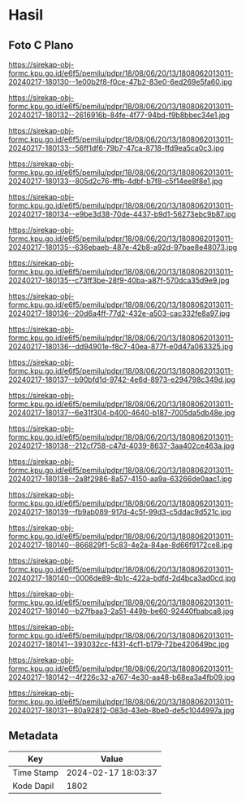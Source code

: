 # Hasil

## Foto C Plano

https://sirekap-obj-formc.kpu.go.id/e6f5/pemilu/pdpr/18/08/06/20/13/1808062013011-20240217-180130--1e00b2f8-f0ce-47b2-83e0-6ed269e5fa60.jpg

https://sirekap-obj-formc.kpu.go.id/e6f5/pemilu/pdpr/18/08/06/20/13/1808062013011-20240217-180132--2616916b-84fe-4f77-94bd-f9b8bbec34e1.jpg

https://sirekap-obj-formc.kpu.go.id/e6f5/pemilu/pdpr/18/08/06/20/13/1808062013011-20240217-180133--56ff1df6-79b7-47ca-8718-ffd9ea5ca0c3.jpg

https://sirekap-obj-formc.kpu.go.id/e6f5/pemilu/pdpr/18/08/06/20/13/1808062013011-20240217-180133--805d2c76-fffb-4dbf-b7f8-c5f14ee8f8e1.jpg

https://sirekap-obj-formc.kpu.go.id/e6f5/pemilu/pdpr/18/08/06/20/13/1808062013011-20240217-180134--e9be3d38-70de-4437-b9d1-56273ebc9b87.jpg

https://sirekap-obj-formc.kpu.go.id/e6f5/pemilu/pdpr/18/08/06/20/13/1808062013011-20240217-180135--636ebaeb-487e-42b8-a92d-97bae8e48073.jpg

https://sirekap-obj-formc.kpu.go.id/e6f5/pemilu/pdpr/18/08/06/20/13/1808062013011-20240217-180135--c73ff3be-28f9-40ba-a87f-570dca35d9e9.jpg

https://sirekap-obj-formc.kpu.go.id/e6f5/pemilu/pdpr/18/08/06/20/13/1808062013011-20240217-180136--20d6a4ff-77d2-432e-a503-cac332fe8a97.jpg

https://sirekap-obj-formc.kpu.go.id/e6f5/pemilu/pdpr/18/08/06/20/13/1808062013011-20240217-180136--dd94901e-f8c7-40ea-877f-e0d47a063325.jpg

https://sirekap-obj-formc.kpu.go.id/e6f5/pemilu/pdpr/18/08/06/20/13/1808062013011-20240217-180137--b90bfd1d-9742-4e6d-8973-e294798c349d.jpg

https://sirekap-obj-formc.kpu.go.id/e6f5/pemilu/pdpr/18/08/06/20/13/1808062013011-20240217-180137--6e31f304-b400-4640-b187-7005da5db48e.jpg

https://sirekap-obj-formc.kpu.go.id/e6f5/pemilu/pdpr/18/08/06/20/13/1808062013011-20240217-180138--212cf758-c47d-4039-8637-3aa402ce463a.jpg

https://sirekap-obj-formc.kpu.go.id/e6f5/pemilu/pdpr/18/08/06/20/13/1808062013011-20240217-180138--2a8f2986-8a57-4150-aa9a-63266de0aac1.jpg

https://sirekap-obj-formc.kpu.go.id/e6f5/pemilu/pdpr/18/08/06/20/13/1808062013011-20240217-180139--fb9ab089-917d-4c5f-99d3-c5ddac9d521c.jpg

https://sirekap-obj-formc.kpu.go.id/e6f5/pemilu/pdpr/18/08/06/20/13/1808062013011-20240217-180140--866829f1-5c83-4e2a-84ae-8d66f9172ce8.jpg

https://sirekap-obj-formc.kpu.go.id/e6f5/pemilu/pdpr/18/08/06/20/13/1808062013011-20240217-180140--0006de89-4b1c-422a-bdfd-2d4bca3ad0cd.jpg

https://sirekap-obj-formc.kpu.go.id/e6f5/pemilu/pdpr/18/08/06/20/13/1808062013011-20240217-180140--b27fbaa3-2a51-449b-be60-92440fbabca8.jpg

https://sirekap-obj-formc.kpu.go.id/e6f5/pemilu/pdpr/18/08/06/20/13/1808062013011-20240217-180141--393032cc-f431-4cf1-b179-72be420649bc.jpg

https://sirekap-obj-formc.kpu.go.id/e6f5/pemilu/pdpr/18/08/06/20/13/1808062013011-20240217-180142--4f226c32-a767-4e30-aa48-b68ea3a4fb09.jpg

https://sirekap-obj-formc.kpu.go.id/e6f5/pemilu/pdpr/18/08/06/20/13/1808062013011-20240217-180131--80a92812-083d-43eb-8be0-de5c1044997a.jpg


## Metadata

| Key        | Value               |
| ---------- | ------------------- |
| Time Stamp | 2024-02-17 18:03:37 |
| Kode Dapil | 1802                |



